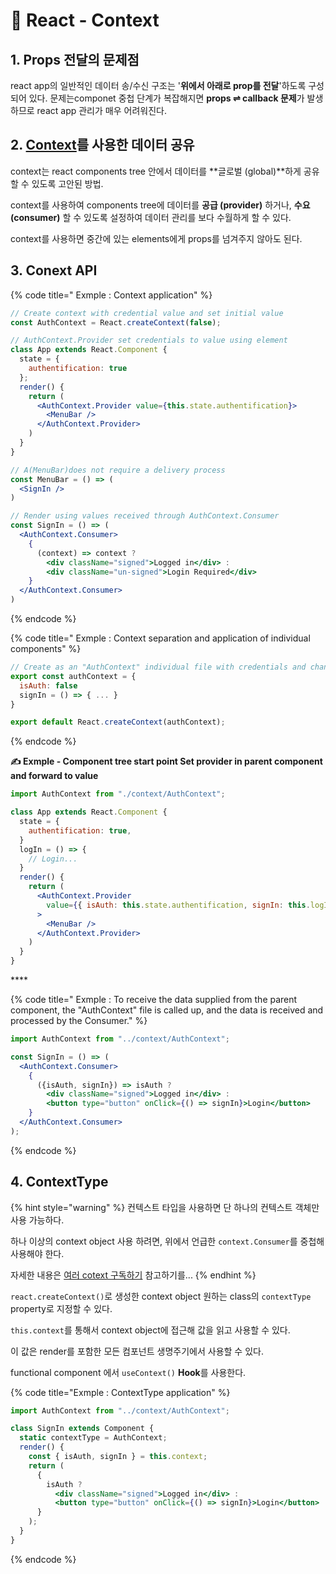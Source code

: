 # 📄 React - Context

## 1. Props 전달의 문제점

 react app의 일반적인 데이터 송/수신 구조는 '**위에서 아래로 prop를 전달**'하도록 구성되어 있다. 문제는componet 중첩 단계가 복잡해지면 **props ⇌ callback 문제**가 발생하므로 react app 관리가 매우 어려워진다.

## 2.  [Context](https://ko.reactjs.org/docs/context.html)를 사용한 데이터 공유

 context는 react components tree 안에서 데이터를 **글로벌 \(global\)**하게 공유할 수 있도록 고안된 방법.

context를 사용하여 components tree에 데이터를 **공급 \(provider\)** 하거나, **수요\(consumer\)** 할 수 있도록 설정하여 데이터 관리를 보다 수월하게 할 수 있다.

 context를 사용하면 중간에 있는 elements에게 props를 넘겨주지 않아도 된다.

## 3. Conext API

{% code title=" Exmple : Context application" %}
```jsx
// Create context with credential value and set initial value
const AuthContext = React.createContext(false);

// AuthContext.Provider set credentials to value using element
class App extends React.Component {
  state = {
    authentification: true
  };
  render() {
    return (
      <AuthContext.Provider value={this.state.authentification}>
        <MenuBar />
      </AuthContext.Provider>
    )
  }
}

// A(MenuBar)does not require a delivery process
const MenuBar = () => (
  <SignIn />
)

// Render using values received through AuthContext.Consumer
const SignIn = () => (
  <AuthContext.Consumer>
    {
      (context) => context ? 
        <div className="signed">Logged in</div> : 
        <div className="un-signed">Login Required</div>
    }
  </AuthContext.Consumer>
)
```
{% endcode %}

{% code title=" Exmple : Context separation and application of individual components" %}
```jsx
// Create as an "AuthContext" individual file with credentials and change methods
export const authContext = {
  isAuth: false
  signIn = () => { ... }
}

export default React.createContext(authContext);
```
{% endcode %}

 **✍ Exmple - Component tree start point Set provider in parent component and forward to value**

```jsx
import AuthContext from "./context/AuthContext";

class App extends React.Component {
  state = {
    authentification: true,
  }
  logIn = () => {
    // Login... 
  }
  render() {
    return (
      <AuthContext.Provider 
        value={{ isAuth: this.state.authentification, signIn: this.logIn }}
      >
        <MenuBar />
      </AuthContext.Provider>
    )
  }
}
```

\*\*\*\*

{% code title=" Exmple : To receive the data supplied from the parent component, the \"AuthContext\" file is called up, and the data is received and processed by the Consumer." %}
```jsx
import AuthContext from "../context/AuthContext";

const SignIn = () => (
  <AuthContext.Consumer>
    {
      ({isAuth, signIn}) => isAuth ? 
        <div className="signed">Logged in</div> : 
        <button type="button" onClick={() => signIn}>Login</button>
    }
  </AuthContext.Consumer>
);
```
{% endcode %}

## **4. ContextType** 

{% hint style="warning" %}
 컨텍스트 타입을 사용하면 단 하나의 컨텍스트 객체만 사용 가능하다. 

하나 이상의 context object 사용 하려면, 위에서 언급한 `context.Consumer`를 중첩해 사용해야 한다.  

자세한 내용은 [여러 cotext 구독하기](https://ko.reactjs.org/docs/context.html#consuming-multiple-contexts) 참고하기를...
{% endhint %}

`react.createContext()`로 생성한 context object 원하는 class의 `contextType` property로 지정할 수 있다.

`this.context`를 통해서 context object에 접근해 값을 읽고 사용할 수 있다.

이 값은 render를 포함한 모든 컴포넌트 생명주기에서 사용할 수 있다.

functional component  에서 `useContext()` **Hook**를 사용한다.

{% code title="Exmple : ContextType  application" %}
```jsx
import AuthContext from "../context/AuthContext";

class SignIn extends Component {
  static contextType = AuthContext;
  render() {
    const { isAuth, signIn } = this.context;
    return (
      {
        isAuth ? 
          <div className="signed">Logged in</div> : 
          <button type="button" onClick={() => signIn}>Login</button>
      }
    );
  }
}
```
{% endcode %}







